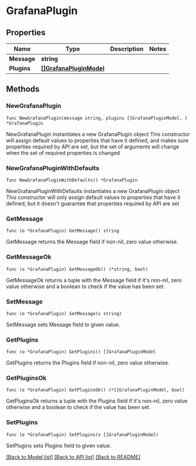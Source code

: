 # GrafanaPlugin

## Properties

Name | Type | Description | Notes
------------ | ------------- | ------------- | -------------
**Message** | **string** |  | 
**Plugins** | [**[]GrafanaPluginModel**](GrafanaPluginModel.md) |  | 

## Methods

### NewGrafanaPlugin

`func NewGrafanaPlugin(message string, plugins []GrafanaPluginModel, ) *GrafanaPlugin`

NewGrafanaPlugin instantiates a new GrafanaPlugin object
This constructor will assign default values to properties that have it defined,
and makes sure properties required by API are set, but the set of arguments
will change when the set of required properties is changed

### NewGrafanaPluginWithDefaults

`func NewGrafanaPluginWithDefaults() *GrafanaPlugin`

NewGrafanaPluginWithDefaults instantiates a new GrafanaPlugin object
This constructor will only assign default values to properties that have it defined,
but it doesn't guarantee that properties required by API are set

### GetMessage

`func (o *GrafanaPlugin) GetMessage() string`

GetMessage returns the Message field if non-nil, zero value otherwise.

### GetMessageOk

`func (o *GrafanaPlugin) GetMessageOk() (*string, bool)`

GetMessageOk returns a tuple with the Message field if it's non-nil, zero value otherwise
and a boolean to check if the value has been set.

### SetMessage

`func (o *GrafanaPlugin) SetMessage(v string)`

SetMessage sets Message field to given value.


### GetPlugins

`func (o *GrafanaPlugin) GetPlugins() []GrafanaPluginModel`

GetPlugins returns the Plugins field if non-nil, zero value otherwise.

### GetPluginsOk

`func (o *GrafanaPlugin) GetPluginsOk() (*[]GrafanaPluginModel, bool)`

GetPluginsOk returns a tuple with the Plugins field if it's non-nil, zero value otherwise
and a boolean to check if the value has been set.

### SetPlugins

`func (o *GrafanaPlugin) SetPlugins(v []GrafanaPluginModel)`

SetPlugins sets Plugins field to given value.



[[Back to Model list]](../README.md#documentation-for-models) [[Back to API list]](../README.md#documentation-for-api-endpoints) [[Back to README]](../README.md)


